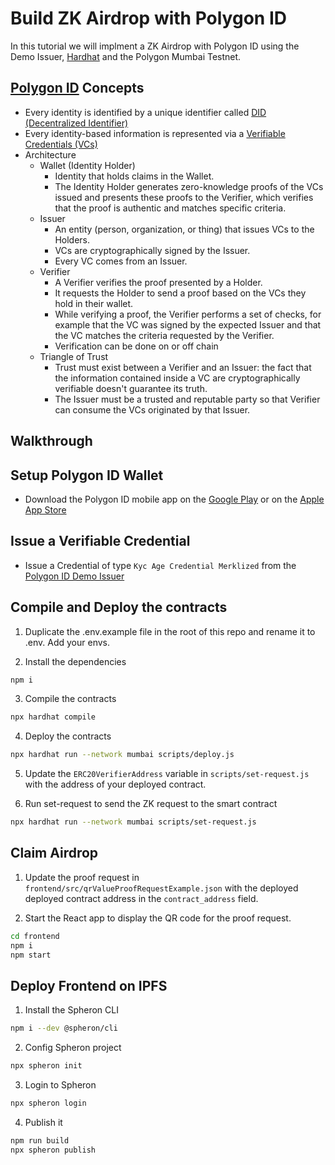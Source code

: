 # Build ZK Airdrop with Polygon ID

In this tutorial we will implment a ZK Airdrop with Polygon ID using the Demo Issuer, [Hardhat](https://hardhat.org/) and the Polygon Mumbai Testnet.

## [Polygon ID](https://0xpolygonid.github.io/tutorials/) Concepts

- Every identity is identified by a unique identifier called [DID (Decentralized Identifier)](https://www.w3.org/TR/did-core/)
- Every identity-based information is represented via a [Verifiable Credentials (VCs)](https://www.w3.org/TR/vc-data-model/)
- Architecture
    - Wallet (Identity Holder)
        - Identity that holds claims in the Wallet.
        - The Identity Holder generates zero-knowledge proofs of the VCs issued and presents these proofs to the Verifier, which verifies that the proof is authentic and matches specific criteria.
    - Issuer
        - An entity (person, organization, or thing) that issues VCs to the Holders.
        - VCs are cryptographically signed by the Issuer.
        - Every VC comes from an Issuer.
    - Verifier
        - A Verifier verifies the proof presented by a Holder.
        - It requests the Holder to send a proof based on the VCs they hold in their wallet.
        - While verifying a proof, the Verifier performs a set of checks, for example that the VC was signed by the expected Issuer and that the VC matches the criteria requested by the Verifier.
        - Verification can be done on or off chain
    - Triangle of Trust
        - Trust must exist between a Verifier and an Issuer: the fact that the information contained inside a VC are cryptographically verifiable doesn't guarantee its truth.
        - The Issuer must be a trusted and reputable party so that Verifier can consume the VCs originated by that Issuer.

## Walkthrough

## Setup Polygon ID Wallet 

- Download the Polygon ID mobile app on the [Google Play](https://play.google.com/store/apps/details?id=com.polygonid.wallet) or on the [Apple App Store](https://apps.apple.com/us/app/polygon-id/id1629870183)

## Issue a Verifiable Credential

- Issue a Credential of type `Kyc Age Credential Merklized` from the [Polygon ID Demo Issuer](https://issuer-v2.polygonid.me/)

## Compile and Deploy the contracts

1. Duplicate the .env.example file in the root of this repo and rename it to .env. Add your envs.

2. Install the dependencies
```sh
npm i
```

3. Compile the contracts
```sh
npx hardhat compile
```

4. Deploy the contracts
```sh
npx hardhat run --network mumbai scripts/deploy.js
```

5. Update the `ERC20VerifierAddress` variable in ``scripts/set-request.js`` with the address of your deployed contract.

6. Run set-request to send the ZK request to the smart contract
```sh
npx hardhat run --network mumbai scripts/set-request.js
```

## Claim Airdrop

1. Update the proof request in ``frontend/src/qrValueProofRequestExample.json`` with the deployed deployed contract address in the `contract_address` field.

2. Start the React app to display the QR code for the proof request.
```sh
cd frontend
npm i
npm start
```

## Deploy Frontend on IPFS

1. Install the Spheron CLI
```sh
npm i --dev @spheron/cli
```

2. Config Spheron project
```sh
npx spheron init
```

3. Login to Spheron
```sh
npx spheron login
```

4. Publish it
```sh
npm run build
npx spheron publish
```